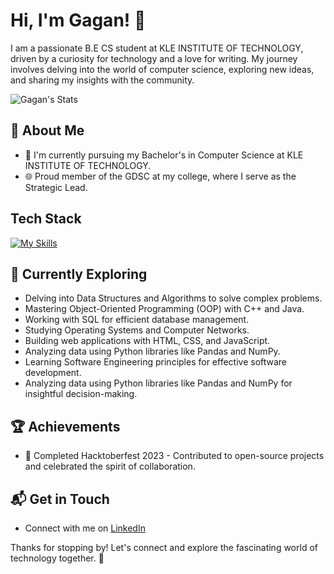 # Hi, I'm Gagan! 👋

I am a passionate B.E CS student at KLE INSTITUTE OF TECHNOLOGY, driven by a curiosity for technology and a love for writing. My journey involves delving into the world of computer science, exploring new ideas, and sharing my insights with the community.

![Gagan's Stats](https://github-readme-stats.vercel.app/api?username=gagan-1211&theme=vue-dark&show_icons=true&hide_border=true&count_private=true)

## 🚀 About Me

- 🔭 I'm currently pursuing my Bachelor's in Computer Science at KLE INSTITUTE OF TECHNOLOGY.
- 🌐 Proud member of the GDSC at my college, where I serve as the Strategic Lead.

## Tech Stack
[![My Skills](https://skillicons.dev/icons?i=js,html,css,wasm)](https://skillicons.dev)

## 🌱 Currently Exploring
- Delving into Data Structures and Algorithms to solve complex problems.
- Mastering Object-Oriented Programming (OOP) with C++ and Java.
- Working with SQL for efficient database management.
- Studying Operating Systems and Computer Networks.
- Building web applications with HTML, CSS, and JavaScript.
- Analyzing data using Python libraries like Pandas and NumPy.
- Learning Software Engineering principles for effective software development.
- Analyzing data using Python libraries like Pandas and NumPy for insightful decision-making.

## 🏆 Achievements

- 🌟 Completed Hacktoberfest 2023 - Contributed to open-source projects and celebrated the spirit of collaboration.

## 📬 Get in Touch

- Connect with me on [LinkedIn](https://www.linkedin.com/in/gagan-nadiger-606781256)


Thanks for stopping by! Let's connect and explore the fascinating world of technology together. 🚀
